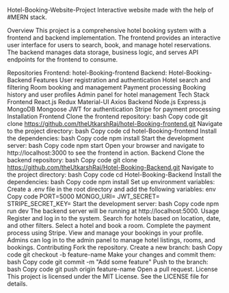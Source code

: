 Hotel-Booking-Website-Project
Interactive website made with the help of #MERN stack.

Overview
This project is a comprehensive hotel booking system with a frontend and backend implementation. The frontend provides an interactive user interface for users to search, book, and manage hotel reservations. The backend manages data storage, business logic, and serves API endpoints for the frontend to consume.

Repositories
Frontend: hotel-Booking-frontend
Backend: Hotel-Booking-Backend
Features
User registration and authentication
Hotel search and filtering
Room booking and management
Payment processing
Booking history and user profiles
Admin panel for hotel management
Tech Stack
Frontend
React.js
Redux
Material-UI
Axios
Backend
Node.js
Express.js
MongoDB
Mongoose
JWT for authentication
Stripe for payment processing
Installation
Frontend
Clone the frontend repository:
bash
Copy code
git clone https://github.com/theUtkarshRaj/hotel-Booking-frontend.git
Navigate to the project directory:
bash
Copy code
cd hotel-Booking-frontend
Install the dependencies:
bash
Copy code
npm install
Start the development server:
bash
Copy code
npm start
Open your browser and navigate to http://localhost:3000 to see the frontend in action.
Backend
Clone the backend repository:
bash
Copy code
git clone https://github.com/theUtkarshRaj/Hotel-Booking-Backend.git
Navigate to the project directory:
bash
Copy code
cd Hotel-Booking-Backend
Install the dependencies:
bash
Copy code
npm install
Set up environment variables:
Create a .env file in the root directory and add the following variables:
env
Copy code
PORT=5000
MONGO_URI=<Your MongoDB URI>
JWT_SECRET=<Your JWT Secret>
STRIPE_SECRET_KEY=<Your Stripe Secret Key>
Start the development server:
bash
Copy code
npm run dev
The backend server will be running at http://localhost:5000.
Usage
Register and log in to the system.
Search for hotels based on location, date, and other filters.
Select a hotel and book a room.
Complete the payment process using Stripe.
View and manage your bookings in your profile.
Admins can log in to the admin panel to manage hotel listings, rooms, and bookings.
Contributing
Fork the repository.
Create a new branch:
bash
Copy code
git checkout -b feature-name
Make your changes and commit them:
bash
Copy code
git commit -m "Add some feature"
Push to the branch:
bash
Copy code
git push origin feature-name
Open a pull request.
License
This project is licensed under the MIT License. See the LICENSE file for details.
